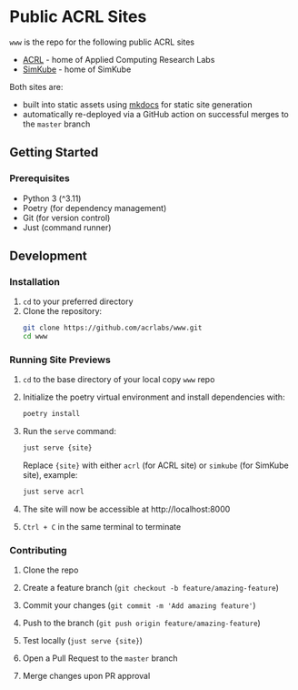 # Public ACRL Sites

`www` is the repo for the following public ACRL sites 
- [ACRL](http://appliedcomputing.io) - home of Applied Computing Research Labs
- [SimKube](http://simkube.dev/) - home of SimKube

Both sites are:
- built into static assets using [mkdocs](https://www.mkdocs.org/) for static site generation
- automatically re-deployed via a GitHub action on successful merges to the `master` branch


## Getting Started

### Prerequisites

- Python 3 (^3.11)
- Poetry (for dependency management)
- Git (for version control)
- Just (command runner)


## Development

### Installation

1. `cd` to your preferred directory
2. Clone the repository:
   ```sh
   git clone https://github.com/acrlabs/www.git
   cd www
   ```

### Running Site Previews

1. `cd` to the base directory of your local copy `www` repo
2. Initialize the poetry virtual environment and install dependencies with:
   ```sh
   poetry install
   ```

3. Run the `serve` command:
    ```sh
   just serve {site}
   ```

   Replace `{site}` with either `acrl` (for ACRL site) or `simkube` (for SimKube site), example:
    ```sh
   just serve acrl
   ```

4. The site will now be accessible at http://localhost:8000

5. `Ctrl + C` in the same terminal to terminate 

### Contributing

1. Clone the repo

2. Create a feature branch (`git checkout -b feature/amazing-feature`)

3. Commit your changes (`git commit -m 'Add amazing feature'`)

4. Push to the branch (`git push origin feature/amazing-feature`)

5. Test locally (`just serve {site}`)

6. Open a Pull Request to the `master` branch

7. Merge changes upon PR approval
